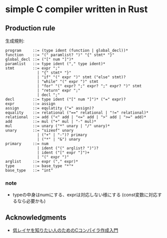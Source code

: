 # simple C compiler written in Rust

## Production rule
生成規則:
```
program     ::= (type ident (function | global_decl))*
function    ::= "(" paramlist? ")" "{" stmt* "}"
global_decl ::= ("[" num "]")*
paramlist   ::= type ident ("," type ident)*
stmt        ::= expr ";"
              | "{" stmt* "}"
              | "if" "(" expr ")" stmt ("else" stmt)?
              | "while" "(" expr ")" stmt
              | "for" "(" expr? ";" expr? ";" expr? ")" stmt
              | "return" expr ";"
              | decl ";"
decl        ::= type ident ("[" num "]")* ("=" expr)?
expr        ::= assign
assign      ::= equlatity ("=" assign)?
equality    ::= relational ("==" relational | "!=" relational)*
relational  ::= add ("<" add | "<=" add | ">" add | ">=" add)*
add         ::= mul ("+" mul | "-" mul)*
mul         ::= unary ("*" unary | "/" unary)*
unary       ::= "sizeof" unary
              | ("+" | "-")? primary
              | ("*" | "&") unary
primary     ::= num
              | ident ("(" arglist? ")")?
              | ident ("[" expr "]")+
              | "(" expr ")"
arglist     ::= expr ("," expr)*
type        ::= base_type "*"*
base_type   ::= "int"
```

### note
- typeの中身はnumにする、exprは対応しない様にする (const変数に対応するなら必要かも)

## Acknowledgments
- [低レイヤを知りたい人のためのCコンパイラ作成入門](https://www.sigbus.info/compilerbook)
